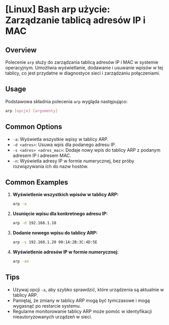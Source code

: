 # [Linux] Bash arp użycie: Zarządzanie tablicą adresów IP i MAC

## Overview
Polecenie `arp` służy do zarządzania tablicą adresów IP i MAC w systemie operacyjnym. Umożliwia wyświetlanie, dodawanie i usuwanie wpisów w tej tablicy, co jest przydatne w diagnostyce sieci i zarządzaniu połączeniami.

## Usage
Podstawowa składnia polecenia `arp` wygląda następująco:

```bash
arp [opcje] [argumenty]
```

## Common Options
- `-a`: Wyświetla wszystkie wpisy w tablicy ARP.
- `-d <adres>`: Usuwa wpis dla podanego adresu IP.
- `-s <adres> <adres_mac>`: Dodaje nowy wpis do tablicy ARP z podanym adresem IP i adresem MAC.
- `-n`: Wyświetla adresy IP w formie numerycznej, bez próby rozwiązywania ich do nazw hostów.

## Common Examples
1. **Wyświetlenie wszystkich wpisów w tablicy ARP:**
   ```bash
   arp -a
   ```

2. **Usunięcie wpisu dla konkretnego adresu IP:**
   ```bash
   arp -d 192.168.1.10
   ```

3. **Dodanie nowego wpisu do tablicy ARP:**
   ```bash
   arp -s 192.168.1.20 00:1A:2B:3C:4D:5E
   ```

4. **Wyświetlenie adresów IP w formie numerycznej:**
   ```bash
   arp -an
   ```

## Tips
- Używaj opcji `-a`, aby szybko sprawdzić, które urządzenia są aktualnie w tablicy ARP.
- Pamiętaj, że zmiany w tablicy ARP mogą być tymczasowe i mogą wygasnąć po restarcie systemu.
- Regularne monitorowanie tablicy ARP może pomóc w identyfikacji nieautoryzowanych urządzeń w sieci.